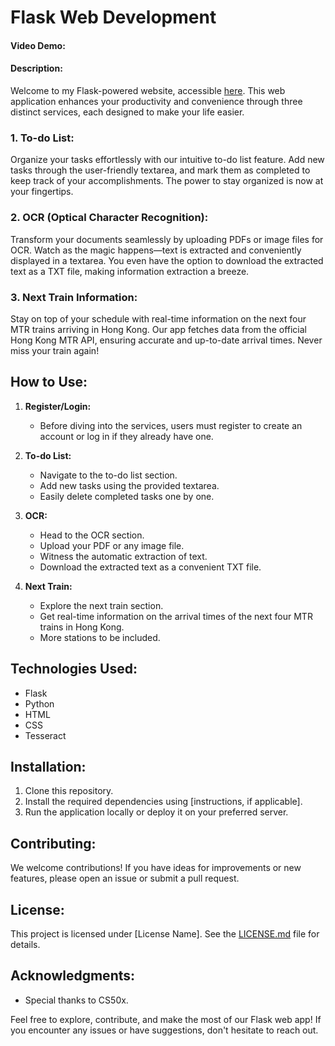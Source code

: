 # Flask Web Development
#### Video Demo:  <URL HERE>
#### Description:

Welcome to my Flask-powered website, accessible [here](http://rigas.pythonanywhere.com/). This web application enhances your productivity and convenience through three distinct services, each designed to make your life easier.

### 1. To-do List:
Organize your tasks effortlessly with our intuitive to-do list feature. Add new tasks through the user-friendly textarea, and mark them as completed to keep track of your accomplishments. The power to stay organized is now at your fingertips.

### 2. OCR (Optical Character Recognition):
Transform your documents seamlessly by uploading PDFs or image files for OCR. Watch as the magic happens—text is extracted and conveniently displayed in a textarea. You even have the option to download the extracted text as a TXT file, making information extraction a breeze.

### 3. Next Train Information:
Stay on top of your schedule with real-time information on the next four MTR trains arriving in Hong Kong. Our app fetches data from the official Hong Kong MTR API, ensuring accurate and up-to-date arrival times. Never miss your train again!

## How to Use:
1. **Register/Login:**
   - Before diving into the services, users must register to create an account or log in if they already have one.

2. **To-do List:**
   - Navigate to the to-do list section.
   - Add new tasks using the provided textarea.
   - Easily delete completed tasks one by one.

3. **OCR:**
   - Head to the OCR section.
   - Upload your PDF or any image file.
   - Witness the automatic extraction of text.
   - Download the extracted text as a convenient TXT file.

4. **Next Train:**
   - Explore the next train section.
   - Get real-time information on the arrival times of the next four MTR trains in Hong Kong.
   - More stations to be included.

## Technologies Used:
- Flask
- Python
- HTML
- CSS
- Tesseract

## Installation:
1. Clone this repository.
2. Install the required dependencies using [instructions, if applicable].
3. Run the application locally or deploy it on your preferred server.

## Contributing:
We welcome contributions! If you have ideas for improvements or new features, please open an issue or submit a pull request.

## License:
This project is licensed under [License Name]. See the [LICENSE.md](LICENSE.md) file for details.

## Acknowledgments:
- Special thanks to CS50x.

Feel free to explore, contribute, and make the most of our Flask web app! If you encounter any issues or have suggestions, don't hesitate to reach out.
